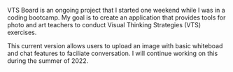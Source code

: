 VTS Board is an ongoing project that I started one weekend while I was in a coding bootcamp. My goal is to create an application that provides tools for photo and art teachers to conduct Visual Thinking Strategies (VTS) exercises. 

This current version allows users to upload an image with basic whiteboad and chat features to faciliate conversation. I will continue working on this during the summer of 2022.
